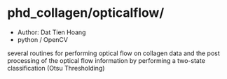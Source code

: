 # phd_collagen/opticalflow/
- Author: Dat Tien Hoang
- python / OpenCV

several routines for performing optical flow on collagen data and the
post processing of the optical flow information by performing a two-state classification 
(Otsu Thresholding)
